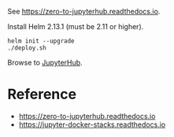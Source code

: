 
See https://zero-to-jupyterhub.readthedocs.io.

Install Helm 2.13.1 (must be 2.11 or higher).

```
helm init --upgrade
./deploy.sh
```

Browse to [JupyterHub](http://proxy-public.examples.svc.cluster.local).

# Reference

- https://zero-to-jupyterhub.readthedocs.io
- https://jupyter-docker-stacks.readthedocs.io
